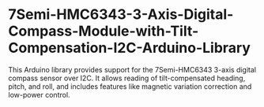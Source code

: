 # 7Semi-HMC6343-3-Axis-Digital-Compass-Module-with-Tilt-Compensation-I2C-Arduino-Library
This Arduino library provides support for the 7Semi-HMC6343 3-axis digital compass sensor over I2C. It allows reading of tilt-compensated heading, pitch, and roll, and includes features like magnetic variation correction and low-power control.
